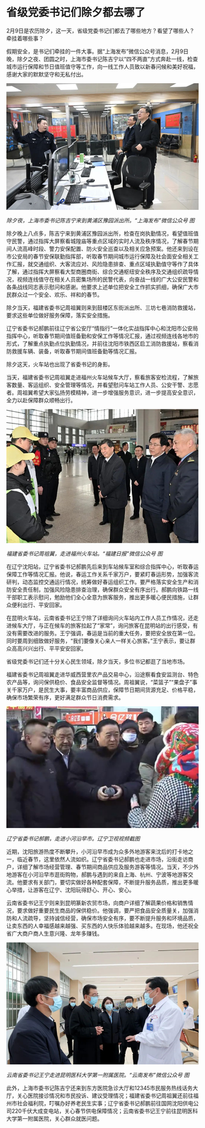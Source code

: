# 省级党委书记们除夕都去哪了

2月9日是农历除夕，这一天，省级党委书记们都去了哪些地方？看望了哪些人？牵挂着哪些事？

假期安全，是书记们牵挂的一件大事。据“上海发布”微信公众号消息，2月9日晚，除夕之夜、团圆之时，上海市委书记陈吉宁以“四不两直”方式奔赴一线，检查城市运行保障和节日值班值守等工作，向一线工作人员致以新春问候和美好祝福，感谢大家的默默坚守和无私付出。

![ec79f4a2cae3df46dbcc26c102e7ae99.jpg](https://raw.githubusercontent.com/qqhsx/qqnews_image/main/2024/02/10/省级党委书记们除夕都去哪了/ec79f4a2cae3df46dbcc26c102e7ae99.jpg)

_除夕夜，上海市委书记陈吉宁来到黄浦区豫园派出所。“上海发布”微信公众号 图_

除夕晚上八点多，陈吉宁来到黄浦区豫园派出所，检查在岗执勤情况，看望值班值守民警，通过指挥大屏察看城隍庙等重点区域的实时人流及秩序情况，了解春节期间人流高峰时段、警力安保配置、防火安全巡查以及相关应急预案。他还来到设在市公安局的春节安保联勤指挥部，听取春节期间城市运行保障及社会面安全相关工作汇报，就交通组织、大客流应对、风险隐患排查、重点区域执勤值守等作了具体了解，通过指挥大屏察看大型商圈商街、综合交通枢纽安全秩序及交通组织疏导情况，视频连线值守在相关人员密集场所的民警代表，向奋战一线的广大公安民警和各条战线同志表示慰问和感谢。他要求上述单位把安全工作抓实抓细，确保广大市民群众过一个安全、欢乐、祥和的春节。

除夕当天，福建省委书记周祖翼则来到鼓楼区东街派出所、三坊七巷消防救援站，要求这些单位做好服务保障，落实安全措施。

辽宁省委书记郝鹏前往辽宁省公安厅“情指行”一体化实战指挥中心和沈阳市公安局指挥中心，听取春节期间值班备勤和安保工作等情况汇报，通过视频连线各地市的形式，了解重点执勤点位执勤情况，并前往沈阳市铁西区启工消防救援站，察看消防救援车辆、装备，听取春节期间值班备勤等情况汇报。

除夕这天，火车站也出现了省委书记的身影。

当天，福建省委书记周祖翼走进福州火车站候车大厅，察看旅客安检流程，了解旅客数量、客运组织、安全管理等情况，并看望慰问车站工作人员、公安干警、志愿者。周祖翼希望大家弘扬劳模精神，进一步增强服务意识，进一步提高安全意识，全力以赴保障群众顺畅出行。

![c09ff7c30bd20190da337508891b06c4.jpg](https://raw.githubusercontent.com/qqhsx/qqnews_image/main/2024/02/10/省级党委书记们除夕都去哪了/c09ff7c30bd20190da337508891b06c4.jpg)

_福建省委书记周祖翼，走进福州火车站。“福建日报”微信公众号 图_

在辽宁沈阳站，辽宁省委书记郝鹏先后来到车站候车室和综合指挥中心，听取春运保障工作等情况汇报。他说，春运工作关系千家万户，要紧盯春运形势，加强客流研判，动态监控交通运行情况，统筹做好春运组织工作。要严格落实安全生产和消防安全责任制，加强风险隐患排查治理，确保群众安全有序出行。郝鹏向铁路一线干部职工表示慰问，勉励他们全心全意为旅客服务，推出更多暖心便民措施，让群众便利出行、平安回家。

在昆明火车站，云南省委书记王宁除了详细询问火车站内工作人员工作情况，还走进候车大厅，与正在候车的旅客拉起了“家常”，询问旅客在昆明站的出行感受，有没有需要改进的服务。王宁强调，春运是当前的重大任务，要把安全放在第一位。同时要周到细致做好服务，“我们要像关心亲人一样关心旅客。”王宁表示，要让群众高高兴兴出行、平平安安回家。

省级党委书记们还十分关心民生领域，除夕当天，多位书记都逛了当地市场。

福建省委书记周祖翼走进华威西营里农产品交易中心，沿途察看食安监测台、特色农产品等，询问保供稳价、食品安全监督等情况。周祖翼说，“菜篮子”“果盘子”事关千家万户，是民生大事，要丰富商品供应，保障节日期间货源充足、价格平稳，确保市场繁荣有序，更好满足群众节日消费需求。

![05ba34725a325ce2d3d63647a0c0de8f.jpg](https://raw.githubusercontent.com/qqhsx/qqnews_image/main/2024/02/10/省级党委书记们除夕都去哪了/05ba34725a325ce2d3d63647a0c0de8f.jpg)

_辽宁省委书记郝鹏，走进小河沿早市。辽宁卫视视频截图_

近期，沈阳旅游热度不断攀升，小河沿早市成为众多外地游客来沈后的打卡地之一，临近春节，这里依然人流如织。辽宁省委书记郝鹏也走进市场，沿街走访商户，详细了解市场经营管理、春节期间商品供应及服务游客等情况。当天，不少外地游客在小河沿早市逛街购物，郝鹏与遇到的来自上海、杭州、宁波等地游客交流。他要求有关部门，要切实做好各种配套保障，不断提升服务品质，推出更多暖心举措，让游客在辽宁、沈阳玩得舒心、开心、安心。

云南省委书记王宁则来到昆明篆新农贸市场，向商户详细了解蔬果价格和销售情况，要求做好重要民生商品的保供稳价。他强调，要严把食品安全质量关，加强消防和人流疏导，坚持诚信经营，确保市场安全有序，要不断提升服务和环境品质，让卖东西的人幸福感越来越强、买东西的人快乐体验越来越多。在现场，他还祝全省广大商户商人生意兴隆、龙年多赚钱。

![568abc73d826330bc02624508eb7afca.jpg](https://raw.githubusercontent.com/qqhsx/qqnews_image/main/2024/02/10/省级党委书记们除夕都去哪了/568abc73d826330bc02624508eb7afca.jpg)

_云南省委书记王宁走进昆明医科大学第一附属医院。“云南发布”微信公众号 图_

此外，上海市委书记陈吉宁还来到东方医院急诊大厅和12345市民服务热线话务大厅，关心医院接诊情况和市民投诉、建议受理情况；福建省委书记周祖翼还前往福州市社会福利院，叮嘱办好养老民生实事；辽宁省委书记郝鹏前往国网沈阳供电公司220千伏大成变电站，关心春节供电保障情况；云南省委书记王宁前往昆明医科大学第一附属医院，关心群众就医问题。


